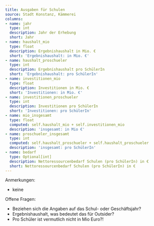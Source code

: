 ```yaml
---
title: Ausgaben für Schulen
source: Stadt Konstanz, Kämmerei
columns:
- name: jahr
  type: int
  description: Jahr der Erhebung
  short: Jahr
- name: haushalt_mio
  type: float
  description: Ergebnishaushalt in Mio. €
  short: 'Ergebnishaushalt: in Mio. €'
- name: haushalt_proschueler
  type: int
  description: Ergebnishaushalt pro SchülerIn
  short: 'Ergebnishaushalt: pro SchülerIn'
- name: investitionen_mio
  type: float
  description: Investitionen in Mio. €
  short: 'Investitionen: in Mio. €'
- name: investitionen_proschueler
  type: int
  description: Investitionen pro SchülerIn
  short: 'Investitionen: pro SchülerIn'
- name: mio_insgesamt
  type: float
  computed: self.haushalt_mio + self.investitionen_mio
  description: 'insgesamt: in Mio €'
- name: proschueler_insgesamt
  type: int
  computed: self.haushalt_proschueler + self.haushalt_proschueler
  description: 'insgesamt: pro SchülerIn'
- name: bedarf
  type: Optional[int]
  description: Nettoressourcenbedarf Schulen (pro SchülerIn) in €
  short: Nettoressourcenbedarf Schulen (pro SchülerIn) in €
---
```

Anmerkungen:

- keine

Offene Fragen:

- Beziehen sich die Angaben auf das Schul- oder Geschäftsjahr?
- Ergebnishaushalt, was bedeutet das für Outsider?
- Pro Schüler ist vermutlich nicht in Mio Euro?!
